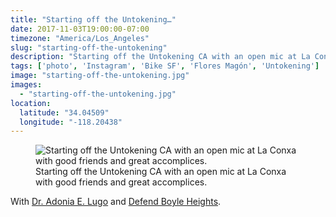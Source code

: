 ```yaml
---
title: "Starting off the Untokening…"
date: 2017-11-03T19:00:00-07:00
timezone: "America/Los_Angeles"
slug: "starting-off-the-untokening"
description: "Starting off the Untokening CA with an open mic at La Conxa with good friends and great accomplices."
tags: ['photo', 'Instagram', 'Bike SF', 'Flores Magón', 'Untokening']
image: "starting-off-the-untokening.jpg"
images:
  - "starting-off-the-untokening.jpg"
location:
  latitude: "34.04509"
  longitude: "-118.20438"
---
```

<figure>
  <img src="/media/starting-off-the-untokening/starting-off-the-untokening.jpg" alt="Starting off the Untokening CA with an open mic at La Conxa with good friends and great accomplices.">
  <figcaption>Starting off the Untokening CA with an open mic at La Conxa with good friends and great accomplices.</figcaption>
</figure>

With [Dr. Adonia E. Lugo](https://www.instagram.com/urbanadonia/) and [Defend Boyle Heights](https://www.instagram.com/defendboyleheights/).